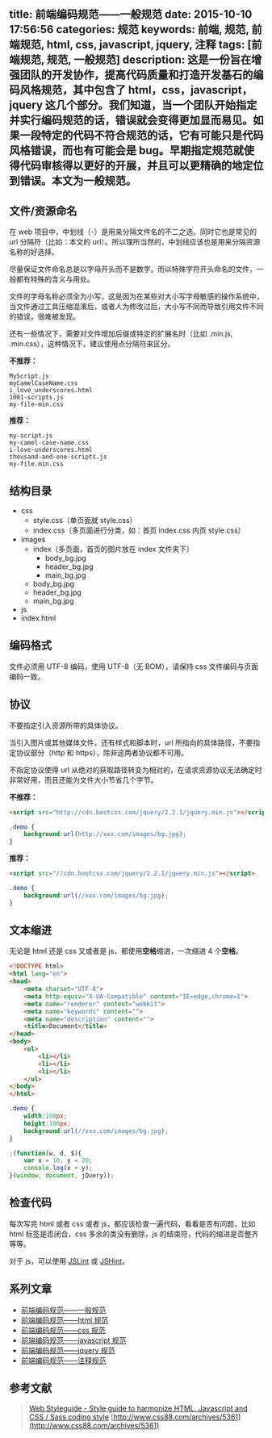 title: 前端编码规范——一般规范
date: 2015-10-10 17:56:56
categories: 规范
keywords: 前端, 规范, 前端规范, html, css, javascript, jquery, 注释
tags: [前端规范, 规范, 一般规范]
description: 这是一份旨在增强团队的开发协作，提高代码质量和打造开发基石的编码风格规范，其中包含了 html，css，javascript，jquery 这几个部分。我们知道，当一个团队开始指定并实行编码规范的话，错误就会变得更加显而易见。如果一段特定的代码不符合规范的话，它有可能只是代码风格错误，而也有可能会是 bug。早期指定规范就使得代码审核得以更好的开展，并且可以更精确的地定位到错误。本文为一般规范。
---

## 文件/资源命名 ##

在 web 项目中，中划线（-）是用来分隔文件名的不二之选。同时它也是常见的 url 分隔符（比如：本文的 url）。所以理所当然的，中划线应该也是用来分隔资源名称的好选择。

尽量保证文件命名总是以字母开头而不是数字。而以特殊字符开头命名的文件，一般都有特殊的含义与用处。

文件的字母名称必须全为小写，这是因为在某些对大小写字母敏感的操作系统中，当文件通过工具压缩混淆后，或者人为修改过后，大小写不同而导致引用文件不同的错误，很难被发现。

还有一些情况下，需要对文件增加后缀或特定的扩展名时（比如 .min.js, .min.css），这种情况下，建议使用点分隔符来区分。

**不推荐：**

```
MyScript.js
myCamelCaseName.css
i_love_underscores.html
1001-scripts.js
my-file-min.css
```

**推荐：**

```
my-script.js
my-camel-case-name.css
i-love-underscores.html
thousand-and-one-scripts.js
my-file.min.css
```

## 结构目录 ##

- css
	- style.css（单页面就 style.css）
	- index.css（多页面进行分类，如：首页 index.css 内页 style.css）
- images
	- index（多页面，首页的图片放在 index 文件夹下）
		- body_bg.jpg
		- header_bg.jpg
		- main_bg.jpg
	- body_bg.jpg
	- header_bg.jpg
	- main_bg.jpg
- js
- index.html

## 编码格式 ##

文件必须用 UTF-8 编码，使用 UTF-8（无 BOM），请保持 css 文件编码与页面编码一致。

## 协议 ##

不要指定引入资源所带的具体协议。

当引入图片或其他媒体文件，还有样式和脚本时，url 所指向的具体路径，不要指定协议部分（http 和 https），除非这两者协议都不可用。

不指定协议使得 url 从绝对的获取路径转变为相对的，在请求资源协议无法确定时非常好用，而且还能为文件大小节省几个字节。

**不推荐：**

``` html
<script src="http://cdn.bootcss.com/jquery/2.2.1/jquery.min.js"></script>
```

``` css
.demo {
    background:url(http://xxx.com/images/bg.jpg);
}
```

**推荐：**

``` html
<script src="//cdn.bootcss.com/jquery/2.2.1/jquery.min.js"></script>
```

``` css
.demo {
    background:url(//xxx.com/images/bg.jpg);
}
```

## 文本缩进 ##

无论是 html 还是 css 又或者是 js，都使用**空格**缩进，一次缩进 4 个**空格**。

``` html
<!DOCTYPE html>
<html lang="en">
<head>
    <meta charset="UTF-8">
    <meta http-equiv="X-UA-Compatible" content="IE=edge,chrome=1">
    <meta name="renderer" content="webkit">
    <meta name="keywords" content="">
    <meta name="description" content="">
    <title>Document</title>
</head>
<body>
    <ul>
        <li></li>
        <li></li>
        <li></li>
    </ul>
</body>
</html>
```

``` css
.demo {
    width:100px;
    height:100px;
    background:url(//xxx.com/images/bg.jpg);
}
```

``` javascript
;(function(w, d, $){
    var x = 10, y = 20;
    console.log(x + y);
}(window, document, jQuery));
```

## 检查代码 ##

每次写完 html 或者 css 或者 js，都应该检查一遍代码，看看是否有问题，比如 html 标签是否闭合，css 多余的类没有删除，js 的结束符，代码的缩进是否整齐等等。

对于 js，可以使用 [JSLint](http://www.jslint.com/) 或 [JSHint](http://jshint.com/)。

## 系列文章 ##

- [前端编码规范——一般规范](/specification/front-end-code-specification-general.html)
- [前端编码规范——html 规范](/specification/front-end-code-specification-html.html)
- [前端编码规范——css 规范](/specification/front-end-code-specification-css.html)
- [前端编码规范——javascript 规范](/specification/front-end-code-specification-javascript.html)
- [前端编码规范——jquery 规范](/specification/front-end-code-specification-jquery.html)
- [前端编码规范——注释规范](/specification/front-end-code-specification-comment.html)

## 参考文献 ##

> [Web Styleguide - Style guide to harmonize HTML, Javascript and CSS / Sass coding style](https://github.com/gionkunz/chartist-js/blob/develop/CODINGSTYLE.md)
> [http://www.css88.com/archives/5361](http://www.css88.com/archives/5361)